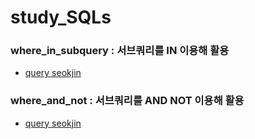 # study_SQLs
### where_in_subquery : 서브쿼리를 IN 이용해 활용
- [query seokjin](./seokjin/w3schools/where_in_subquery.sql)

### where_and_not : 서브쿼리를 AND NOT 이용해 활용
- [query seokjin](./seokjin/w3schools/where_and_not.sql)